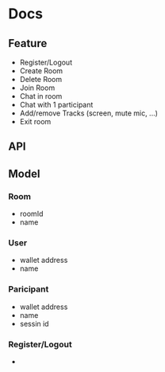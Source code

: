 # Docs

## Feature

- Register/Logout
- Create Room
- Delete Room
- Join Room
- Chat in room
- Chat with 1 participant
- Add/remove Tracks (screen, mute mic, ...)
- Exit room

## API

## Model

### Room

- roomId
- name

### User

- wallet address
- name

### Paricipant

- wallet address
- name
- sessin id


### Register/Logout
-